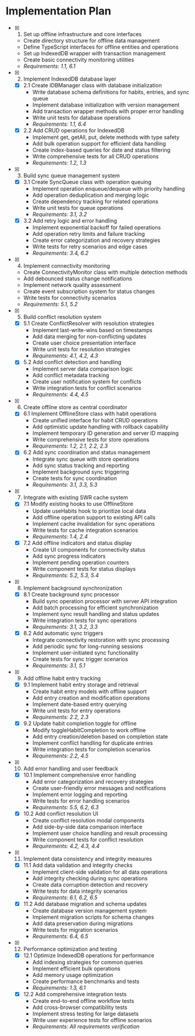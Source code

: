 # Implementation Plan

- [x] 1. Set up offline infrastructure and core interfaces

  - Create directory structure for offline data management
  - Define TypeScript interfaces for offline entities and operations
  - Set up IndexedDB wrapper with transaction management
  - Create basic connectivity monitoring utilities
  - _Requirements: 1.1, 6.1_

- [x] 2. Implement IndexedDB database layer

  - [x] 2.1 Create IDBManager class with database initialization
    - Write database schema definitions for habits, entries, and sync queue
    - Implement database initialization with version management
    - Add transaction wrapper methods with proper error handling
    - Write unit tests for database operations
    - _Requirements: 1.1, 6.4_
  - [x] 2.2 Add CRUD operations for IndexedDB
    - Implement get, getAll, put, delete methods with type safety
    - Add bulk operation support for efficient data handling
    - Create index-based queries for date and status filtering
    - Write comprehensive tests for all CRUD operations
    - _Requirements: 1.2, 1.3_

- [x] 3. Build sync queue management system

  - [x] 3.1 Create SyncQueue class with operation queuing
    - Implement operation enqueue/dequeue with priority handling
    - Add operation deduplication and merging logic
    - Create dependency tracking for related operations
    - Write unit tests for queue operations
    - _Requirements: 3.1, 3.2_
  - [x] 3.2 Add retry logic and error handling
    - Implement exponential backoff for failed operations
    - Add operation retry limits and failure tracking
    - Create error categorization and recovery strategies
    - Write tests for retry scenarios and edge cases
    - _Requirements: 3.4, 6.2_

- [x] 4. Implement connectivity monitoring

  - Create ConnectivityMonitor class with multiple detection methods
  - Add debounced status change notifications
  - Implement network quality assessment
  - Create event subscription system for status changes
  - Write tests for connectivity scenarios
  - _Requirements: 5.1, 5.2_

- [x] 5. Build conflict resolution system

  - [x] 5.1 Create ConflictResolver with resolution strategies
    - Implement last-write-wins based on timestamps
    - Add data merging for non-conflicting updates
    - Create user choice presentation interface
    - Write unit tests for resolution strategies
    - _Requirements: 4.1, 4.2, 4.3_
  - [x] 5.2 Add conflict detection and handling
    - Implement server data comparison logic
    - Add conflict metadata tracking
    - Create user notification system for conflicts
    - Write integration tests for conflict scenarios
    - _Requirements: 4.4, 4.5_

- [x] 6. Create offline store as central coordinator

  - [x] 6.1 Implement OfflineStore class with habit operations
    - Create unified interface for habit CRUD operations
    - Add optimistic update handling with rollback capability
    - Implement temporary ID generation and server ID mapping
    - Write comprehensive tests for store operations
    - _Requirements: 1.2, 2.1, 2.2, 2.3_
  - [x] 6.2 Add sync coordination and status management
    - Integrate sync queue with store operations
    - Add sync status tracking and reporting
    - Implement background sync triggering
    - Create tests for sync coordination
    - _Requirements: 3.1, 3.3, 5.3_

- [x] 7. Integrate with existing SWR cache system

  - [x] 7.1 Modify existing hooks to use OfflineStore
    - Update useHabits hook to prioritize local data
    - Add offline operation support to existing API calls
    - Implement cache invalidation for sync operations
    - Write tests for cache integration scenarios
    - _Requirements: 1.4, 2.4_
  - [x] 7.2 Add offline indicators and status display
    - Create UI components for connectivity status
    - Add sync progress indicators
    - Implement pending operation counters
    - Write component tests for status displays
    - _Requirements: 5.2, 5.3, 5.4_

- [x] 8. Implement background synchronization

  - [x] 8.1 Create background sync processor
    - Build sync operation processor with server API integration
    - Add batch processing for efficient synchronization
    - Implement sync result handling and status updates
    - Write integration tests for sync operations
    - _Requirements: 3.1, 3.2, 3.3_
  - [x] 8.2 Add automatic sync triggers
    - Integrate connectivity restoration with sync processing
    - Add periodic sync for long-running sessions
    - Implement user-initiated sync functionality
    - Create tests for sync trigger scenarios
    - _Requirements: 3.1, 5.1_

- [x] 9. Add offline habit entry tracking

  - [x] 9.1 Implement habit entry storage and retrieval
    - Create habit entry models with offline support
    - Add entry creation and modification operations
    - Implement date-based entry querying
    - Write unit tests for entry operations
    - _Requirements: 2.2, 2.3_
  - [x] 9.2 Update habit completion toggle for offline
    - Modify toggleHabitCompletion to work offline
    - Add entry creation/deletion based on completion state
    - Implement conflict handling for duplicate entries
    - Write integration tests for completion scenarios
    - _Requirements: 2.2, 4.5_

- [x] 10. Add error handling and user feedback

  - [x] 10.1 Implement comprehensive error handling
    - Add error categorization and recovery strategies
    - Create user-friendly error messages and notifications
    - Implement error logging and reporting
    - Write tests for error handling scenarios
    - _Requirements: 5.5, 6.2, 6.3_
  - [x] 10.2 Add conflict resolution UI
    - Create conflict resolution modal components
    - Add side-by-side data comparison interface
    - Implement user choice handling and result processing
    - Write component tests for conflict resolution
    - _Requirements: 4.2, 4.3, 4.4_

- [x] 11. Implement data consistency and integrity measures

  - [x] 11.1 Add data validation and integrity checks
    - Implement client-side validation for all data operations
    - Add integrity checking during sync operations
    - Create data corruption detection and recovery
    - Write tests for data integrity scenarios
    - _Requirements: 6.1, 6.2, 6.5_
  - [x] 11.2 Add database migration and schema updates
    - Create database version management system
    - Implement migration scripts for schema changes
    - Add data preservation during migrations
    - Write tests for migration scenarios
    - _Requirements: 6.4, 6.5_

- [x] 12. Performance optimization and testing
  - [x] 12.1 Optimize IndexedDB operations for performance
    - Add indexing strategies for common queries
    - Implement efficient bulk operations
    - Add memory usage optimization
    - Create performance benchmarks and tests
    - _Requirements: 1.3, 6.1_
  - [x] 12.2 Add comprehensive integration tests
    - Create end-to-end offline workflow tests
    - Add cross-browser compatibility tests
    - Implement stress testing for large datasets
    - Write user experience tests for offline scenarios
    - _Requirements: All requirements verification_
